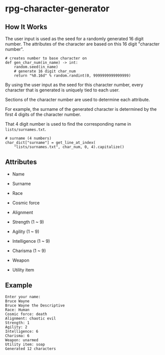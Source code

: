 # rpg-character-generator

## How It Works
The user input is used as the seed for a randomly generated 16 digit number.
The attributes of the character are based on this 16 digit "character number".

```
# creates number to base character on
def gen_char_num(in_name) -> int:
    random.seed(in_name)
    # generate 16 digit char_num
    return "%0.16d" % random.randint(0, 9999999999999999)
```

By using the user input as the seed for this character number, every character that is generated is uniquely tied to each user.

Sections of the character number are used to determine each attribute.

For example, the surname of the generated character is determined by the first 4 digits of the character number.

That 4 digit number is used to find the corresponding name in `lists/surnames.txt`.

```
# surname (4 numbers)
char_dict["surname"] = get_line_at_index(
    "lists/surnames.txt", char_num, 0, 4).capitalize()
```

## Attributes
* Name

* Surname

* Race

* Cosmic force

* Alignment

* Strength (1 ~ 9)

* Agility (1 ~ 9)

* Intelligence (1 ~ 9)

* Charisma (1 ~ 9)

* Weapon

* Utility item

## Example
```
Enter your name:
Bruce Wayne
Bruce Wayne the Descriptive
Race: Human
Cosmic force: death
Alignment: chaotic evil
Strength: 1
Agility: 2
Intelligence: 6
Charisma: 6
Weapon: unarmed
Utility item: soap
Generated 12 characters
```
